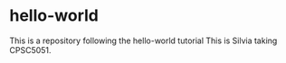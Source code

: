 # hello-world
This is a repository following the hello-world tutorial
This is Silvia taking CPSC5051.
